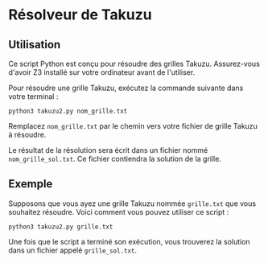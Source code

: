# Résolveur de Takuzu

## Utilisation

Ce script Python est conçu pour résoudre des grilles Takuzu. Assurez-vous d'avoir Z3 installé sur votre ordinateur avant de l'utiliser.

Pour résoudre une grille Takuzu, exécutez la commande suivante dans votre terminal :

```
python3 takuzu2.py nom_grille.txt
```

Remplacez `nom_grille.txt` par le chemin vers votre fichier de grille Takuzu à résoudre.

Le résultat de la résolution sera écrit dans un fichier nommé `nom_grille_sol.txt`. Ce fichier contiendra la solution de la grille.

## Exemple

Supposons que vous ayez une grille Takuzu nommée `grille.txt` que vous souhaitez résoudre. Voici comment vous pouvez utiliser ce script :

```
python3 takuzu2.py grille.txt
```

Une fois que le script a terminé son exécution, vous trouverez la solution dans un fichier appelé `grille_sol.txt`.
